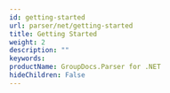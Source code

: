 ```yaml
---
id: getting-started
url: parser/net/getting-started
title: Getting Started
weight: 2
description: ""
keywords: 
productName: GroupDocs.Parser for .NET
hideChildren: False
---
```

